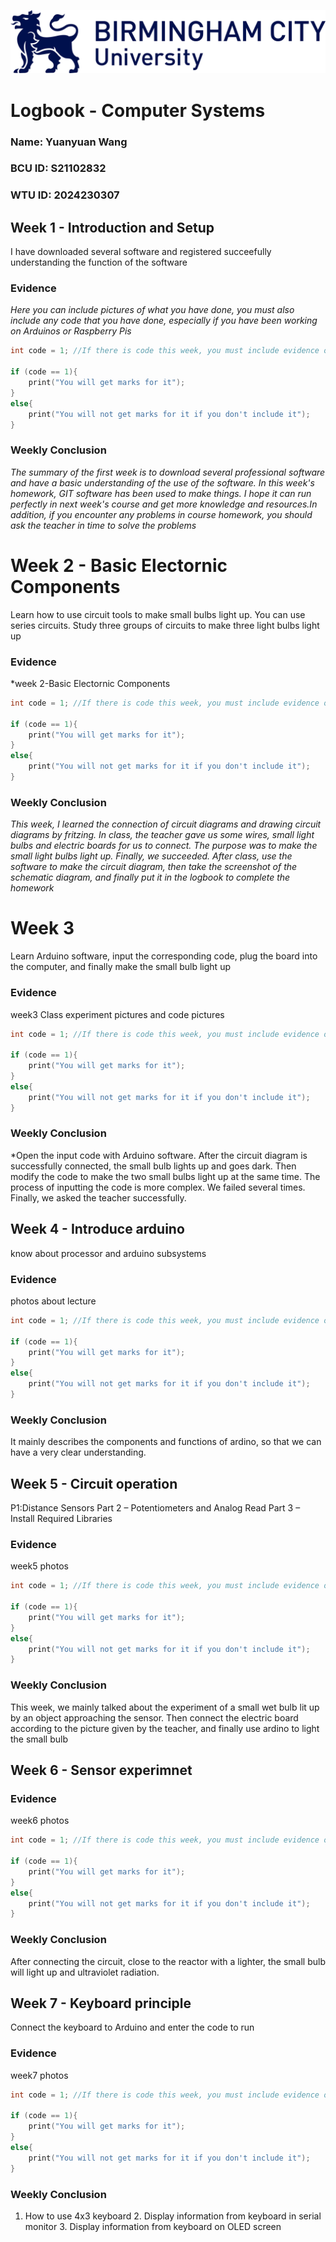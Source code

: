 ![Birmingham City University Logo!](/assets/bculogo.png "BCU Logo")


# Logbook - Computer Systems  
  
### Name: Yuanyuan Wang 
### BCU ID: S21102832
### WTU ID: 2024230307  
  
## Week 1 - Introduction and Setup  
I have downloaded several software and registered succeefully
understanding the function of the software


### Evidence 
*Here you can include pictures of what you have done, you must also include any code that you have done, especially if you have been working on Arduinos or Raspberry Pis*

```c 
int code = 1; //If there is code this week, you must include evidence of it. 

if (code == 1){ 
    print("You will get marks for it");
}
else{
    print("You will not get marks for it if you don't include it");
}
```
### Weekly Conclusion 
*The summary of the first week is to download several professional software and have a basic understanding of the use of the software. In this week's homework, GIT software has been used to make things. I hope it can run perfectly in next week's course and get more knowledge and resources.In addition, if you encounter any problems in course homework, you should ask the teacher in time to solve the problems*

# Week 2 - Basic Electornic Components 
Learn how to use circuit tools to make small bulbs light up. You can use series circuits. Study three groups of circuits to make three light bulbs light up


### Evidence 
*week 2-Basic Electornic Components

```c 
int code = 1; //If there is code this week, you must include evidence of it. 

if (code == 1){ 
    print("You will get marks for it");
}
else{
    print("You will not get marks for it if you don't include it");
}
```
### Weekly Conclusion 
*This week, I learned the connection of circuit diagrams and drawing circuit diagrams by fritzing. In class, the teacher gave us some wires, small light bulbs and electric boards for us to connect. The purpose was to make the small light bulbs light up. Finally, we succeeded. After class, use the software to make the circuit diagram, then take the screenshot of the schematic diagram, and finally put it in the logbook to complete the homework*


# Week 3 
Learn Arduino software, input the corresponding code, plug the board into the computer, and finally make the small bulb light up

### Evidence 
week3 Class experiment pictures and code pictures

```c 
int code = 1; //If there is code this week, you must include evidence of it. 

if (code == 1){ 
    print("You will get marks for it");
}
else{
    print("You will not get marks for it if you don't include it");
}
```
### Weekly Conclusion 
*Open the input code with Arduino software. After the circuit diagram is successfully connected, the small bulb lights up and goes dark. Then modify the code to make the two small bulbs light up at the same time. The process of inputting the code is more complex. We failed several times. Finally, we asked the teacher successfully.


## Week 4 - Introduce arduino
know about processor and arduino subsystems


### Evidence 
photos about lecture

```c 
int code = 1; //If there is code this week, you must include evidence of it. 

if (code == 1){ 
    print("You will get marks for it");
}
else{
    print("You will not get marks for it if you don't include it");
}
```
### Weekly Conclusion 
It mainly describes the components and functions of ardino, so that we can have a very clear understanding.




## Week 5 - Circuit operation
P1:Distance Sensors
Part 2 – Potentiometers and Analog Read
Part 3 – Install Required Libraries


### Evidence 
week5 photos

```c 
int code = 1; //If there is code this week, you must include evidence of it. 

if (code == 1){ 
    print("You will get marks for it");
}
else{
    print("You will not get marks for it if you don't include it");
}
```
### Weekly Conclusion 
This week, we mainly talked about the experiment of a small wet bulb lit up by an object approaching the sensor. Then connect the electric board according to the picture given by the teacher, and finally use ardino to light the small bulb






## Week 6 - Sensor experimnet



### Evidence 
week6 photos

```c 
int code = 1; //If there is code this week, you must include evidence of it. 

if (code == 1){ 
    print("You will get marks for it");
}
else{
    print("You will not get marks for it if you don't include it");
}
```
### Weekly Conclusion 
After connecting the circuit, close to the reactor with a lighter, the small bulb will light up and ultraviolet radiation.




## Week 7 - Keyboard principle
Connect the keyboard to Arduino and enter the code to run


### Evidence 
week7 photos

```c 
int code = 1; //If there is code this week, you must include evidence of it. 

if (code == 1){ 
    print("You will get marks for it");
}
else{
    print("You will not get marks for it if you don't include it");
}
```
### Weekly Conclusion 
1. How to use 4x3 keyboard 2. Display information from keyboard in serial monitor 3. Display information from keyboard on OLED screen

